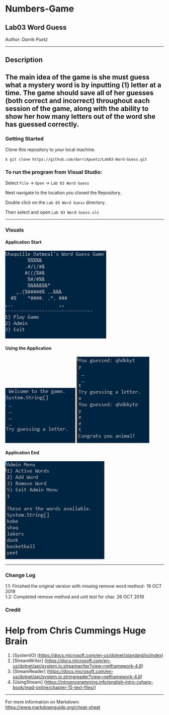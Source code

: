 # Numbers-Game


## Lab03 Word Guess

*Author: Darrik Puetz*

----

## Description

The main idea of the game is she must guess what a mystery word is by inputting (1) letter at a time. The game should save all of her guesses (both correct and incorrect) throughout each session of the game, along with the ability to show her how many letters out of the word she has guessed correctly.
---

### Getting Started
Clone this repository to your local machine.

```
$ git clone https://github.com/darrikpuetz/Lab03-Word-Guess.git
```

### To run the program from Visual Studio:
Select ```File``` -> ```Open``` -> ```Lab 03 Word Guess```

Next navigate to the location you cloned the Repository.

Double click on the ```Lab 03 Word Guess``` directory.

Then select and open ```Lab 03 Word Guess.sln```

---


### Visuals

#### Application Start
![Start](https://github.com/darrikpuetz/Lab03-Word-Guess/blob/master/WordGuess/Assets/Start.PNG)
#### Using the Application
![Using](https://github.com/darrikpuetz/Lab03-Word-Guess/blob/master/WordGuess/Assets/playing.PNG)
![Still Using](https://github.com/darrikpuetz/Lab03-Word-Guess/blob/master/WordGuess/Assets/stillplaying.PNG)
#### Application End
![Admin](https://github.com/darrikpuetz/Lab03-Word-Guess/blob/master/WordGuess/Assets/Admin.PNG)

---

### Change Log
1.1: Finished the original version with missing remove word method- 19 OCT 2019  
1.2: Completed remove method and unit test for char. 26 OCT 2019  

### Credit 
Help from Chris Cummings Huge Brain
=======
1. [SystemIO] (https://docs.microsoft.com/en-us/dotnet/standard/io/index)
2. [StreamWriter] (https://docs.microsoft.com/en-us/dotnet/api/system.io.streamwriter?view=netframework-4.8)
3. [StreamReader] (https://docs.microsoft.com/en-us/dotnet/api/system.io.stringreader?view=netframework-4.8)
4. [UsingStream] (https://introprogramming.info/english-intro-csharp-book/read-online/chapter-15-text-files/)




------------------------------
For more information on Markdown: https://www.markdownguide.org/cheat-sheet
